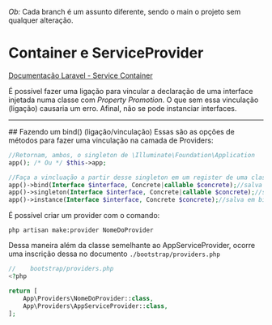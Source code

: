 _Ob:_ Cada branch é um assunto diferente, sendo o main o projeto sem qualquer alteração.

# Container e ServiceProvider

[Documentação Laravel - Service Container](https://laravel.com/docs/12.x/container)

É possível fazer uma ligação para vincular a declaração de uma interface injetada numa classe com _Property Promotion_. O que sem essa vinculação (ligação) causaria um erro. Afinal, não se pode instanciar interfaces.


<hr />
## Fazendo um bind() (ligação/vinculação)
Essas são as opções de métodos para fazer uma vinculação na camada de Providers:

```php
//Retornam, ambos, o singleton de \Illuminate\Foundation\Application
app(); /* Ou */ $this->app;

//Faça a vincluação a partir desse singleton em um register de uma classe que herda de SeviceProvider:
app()->bind(Interface $interface, Concrete|callable $concrete);//salva em bindingns e cria uma nova instância a cada chamada.
app()->singleton(Interface $interface, Concrete|callable $concrete);//salva em bindings e instances para chamadas futuras.
app()->instance(Interface $interface, Concrete $concrete);//salva em bindings e instances para chamadas futuras.
```

É possível criar um provider com o comando:

`php artisan make:provider NomeDoProvider`

Dessa maneira além da classe semelhante ao AppServiceProvider, ocorre uma inscrição dessa no documento `./bootstrap/providers.php`

```php
//    bootstrap/providers.php
<?php

return [
    App\Providers\NomeDoProvider::class,
    App\Providers\AppServiceProvider::class,
];
```
